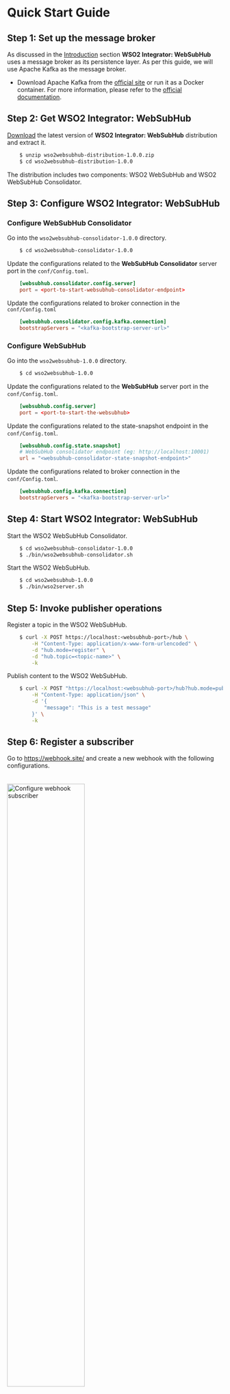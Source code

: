 # Quick Start Guide

## Step 1: Set up the message broker

As discussed in the [Introduction](introduction.md) section **WSO2 Integrator: WebSubHub** uses a message broker as its persistence layer. As per this guide, we will use Apache Kafka as the message broker.

* Download Apache Kafka from the <a href = "https://kafka.apache.org/downloads">official site</a> or run it as a Docker container. For more information, please refer to the <a href = "https://kafka.apache.org/quickstart">official documentation</a>.

## Step 2: Get WSO2 Integrator: WebSubHub

<a href = "https://github.com/wso2/product-integrator-websubhub/releases">Download</a> the latest version of **WSO2 Integrator: WebSubHub** distribution and extract it.

```sh
    $ unzip wso2websubhub-distribution-1.0.0.zip
    $ cd wso2websubhub-distribution-1.0.0
```

The distribution includes two components: WSO2 WebSubHub and WSO2 WebSubHub Consolidator.

## Step 3: Configure WSO2 Integrator: WebSubHub

### Configure WebSubHub Consolidator

Go into the `wso2websubhub-consolidator-1.0.0` directory.

```sh
    $ cd wso2websubhub-consolidator-1.0.0
```

Update the configurations related to the **WebSubHub Consolidator** server port in the `conf/Config.toml`.

```toml
    [websubhub.consolidator.config.server]
    port = <port-to-start-websubhub-consolidator-endpoint>
```

Update the configurations related to broker connection in the `conf/Config.toml`

```toml
    [websubhub.consolidator.config.kafka.connection]
    bootstrapServers = "<kafka-bootstrap-server-url>"
```

### Configure WebSubHub

Go into the `wso2websubhub-1.0.0` directory.

```sh
    $ cd wso2websubhub-1.0.0
```

Update the configurations related to the **WebSubHub** server port in the `conf/Config.toml`.

```toml
    [websubhub.config.server]
    port = <port-to-start-the-websubhub>
```

Update the configurations related to the state-snapshot endpoint in the `conf/Config.toml`.

```toml
    [websubhub.config.state.snapshot]
    # WebSubHub consolidator endpoint (eg: http://localhost:10001)
    url = "<websubhub-consolidator-state-snapshot-endpoint>"
```

Update the configurations related to broker connection in the `conf/Config.toml`.

```toml
    [websubhub.config.kafka.connection]
    bootstrapServers = "<kafka-bootstrap-server-url>"
```

## Step 4: Start WSO2 Integrator: WebSubHub

Start the WSO2 WebSubHub Consolidator.

```sh
    $ cd wso2websubhub-consolidator-1.0.0
    $ ./bin/wso2websubhub-consolidator.sh
```

Start the WSO2 WebSubHub.

```sh
    $ cd wso2websubhub-1.0.0
    $ ./bin/wso2server.sh
```

## Step 5: Invoke publisher operations

Register a topic in the WSO2 WebSubHub.

```sh
    $ curl -X POST https://localhost:<websubhub-port>/hub \
        -H "Content-Type: application/x-www-form-urlencoded" \
        -d "hub.mode=register" \
        -d "hub.topic=<topic-name>" \
        -k
```

Publish content to the WSO2 WebSubHub.

```sh
    $ curl -X POST "https://localhost:<websubhub-port>/hub?hub.mode=publish&hub.topic=<topic-name>" \
        -H "Content-Type: application/json" \
        -d '{
            "message": "This is a test message"
        }' \
        -k
```

## Step 6: Register a subscriber

Go to <a href = "https://webhook.site/">https://webhook.site/</a> and create a new webhook with the following configurations.

<a href="{{base_path}}/assets/img/get-started/quickstart/webhook-subscriber-configure.png"><img src="{{base_path}}/assets/img/get-started/quickstart/webhook-subscriber-configure.png" alt="Configure webhook subscriber" width="60%" style="padding-top: 20px" ></a>

Copy the unique URL.

<a href="{{base_path}}/assets/img/get-started/quickstart/webhook-subscriber-url.png"><img src="{{base_path}}/assets/img/get-started/quickstart/webhook-subscriber-url.png" alt="Copy unique URL" width="60%" style="padding-top: 20px" ></a>

URL-encode the copied unique URL and refer to it as **encoded-callback-url**.

Initiate the subscription call using the following cURL.

```sh
    $ curl -X POST "https://localhost:<websubhub-port>/hub" \
        -H "Content-Type: application/x-www-form-urlencoded" \
        -d "hub.topic=<topic-name>" \
        -d "hub.callback=<encoded-callback-url>" \
        -d "hub.mode=subscribe" \
        -d "hub.secret=<subscriber-secret>" \
        -d "hub.lease_seconds=50000000" \
        -k
```

Publish the content to the relevant topic in WSO2 WebSubHub, and you can view the delivered content in the configured webhook endpoint.

<a href="{{base_path}}/assets/img/get-started/quickstart/webhook-subscriber-content-delivery.png"><img src="{{base_path}}/assets/img/get-started/quickstart/webhook-subscriber-content-delivery.png" alt="Copy unique URL" width="60%" style="padding-top: 20px" ></a>

## Congratulations

You have successfully completed **WSO2 Integrator: WebSubHub** quickstart. 

To learn more about it, we suggest following the next steps:

* Go through the Configurations section for more details on Apache Kafka related settings of the **WSO2 Integrator: WebSubHub**.
